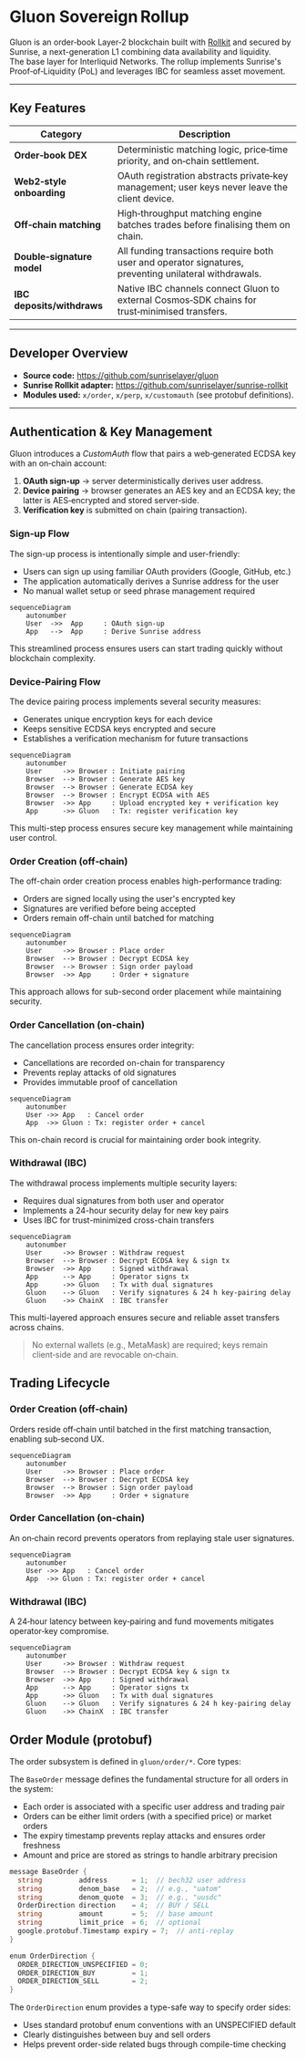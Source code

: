 # Gluon Sovereign Rollup

Gluon is an order‑book Layer‑2 blockchain built with [Rollkit](https://rollkit.dev/) and secured by Sunrise, a next-generation L1 combining data availability and liquidity.  
The base layer for Interliquid Networks.
The rollup implements Sunrise's Proof‑of‑Liquidity (PoL) and leverages IBC for seamless asset movement.

---

## Key Features

| Category                  | Description                                                                                           |
|---------------------------|-------------------------------------------------------------------------------------------------------|
| **Order‑book DEX**        | Deterministic matching logic, price‑time priority, and on‑chain settlement.                           |
| **Web2‑style onboarding** | OAuth registration abstracts private‑key management; user keys never leave the client device.         |
| **Off‑chain matching**    | High‑throughput matching engine batches trades before finalising them on chain.                       |
| **Double‑signature model**| All funding transactions require both user and operator signatures, preventing unilateral withdrawals.|
| **IBC deposits/withdraws**| Native IBC channels connect Gluon to external Cosmos‑SDK chains for trust‑minimised transfers.        |

---

## Developer Overview

* **Source code:** <https://github.com/sunriselayer/gluon>  
* **Sunrise Rollkit adapter:** <https://github.com/sunriselayer/sunrise-rollkit>  
* **Modules used:** `x/order`, `x/perp`, `x/customauth` (see protobuf definitions).

---

## Authentication & Key Management

Gluon introduces a *CustomAuth* flow that pairs a web‑generated ECDSA key with an on‑chain account:

1. **OAuth sign‑up** → server deterministically derives user address.  
2. **Device pairing** → browser generates an AES key and an ECDSA key; the latter is AES‑encrypted and stored server‑side.  
3. **Verification key** is submitted on chain (pairing transaction).

### Sign‑up Flow

The sign-up process is intentionally simple and user-friendly:

* Users can sign up using familiar OAuth providers (Google, GitHub, etc.)
* The application automatically derives a Sunrise address for the user
* No manual wallet setup or seed phrase management required

```mermaid
sequenceDiagram
    autonumber
    User  ->>  App     : OAuth sign‑up
    App   -->  App     : Derive Sunrise address
```

This streamlined process ensures users can start trading quickly without blockchain complexity.

### Device‑Pairing Flow

The device pairing process implements several security measures:

* Generates unique encryption keys for each device
* Keeps sensitive ECDSA keys encrypted and secure
* Establishes a verification mechanism for future transactions

```mermaid
sequenceDiagram
    autonumber
    User     ->> Browser : Initiate pairing
    Browser  --> Browser : Generate AES key
    Browser  --> Browser : Generate ECDSA key
    Browser  --> Browser : Encrypt ECDSA with AES
    Browser  ->> App     : Upload encrypted key + verification key
    App      ->> Gluon   : Tx: register verification key
```

This multi-step process ensures secure key management while maintaining user control.

### Order Creation (off‑chain)

The off-chain order creation process enables high-performance trading:

* Orders are signed locally using the user's encrypted key
* Signatures are verified before being accepted
* Orders remain off-chain until batched for matching

```mermaid
sequenceDiagram
    autonumber
    User     ->> Browser : Place order
    Browser  --> Browser : Decrypt ECDSA key
    Browser  --> Browser : Sign order payload
    Browser  ->> App     : Order + signature
```

This approach allows for sub-second order placement while maintaining security.

### Order Cancellation (on‑chain)

The cancellation process ensures order integrity:

* Cancellations are recorded on-chain for transparency
* Prevents replay attacks of old signatures
* Provides immutable proof of cancellation

```mermaid
sequenceDiagram
    autonumber
    User ->> App   : Cancel order
    App  ->> Gluon : Tx: register order + cancel
```

This on-chain record is crucial for maintaining order book integrity.

### Withdrawal (IBC)

The withdrawal process implements multiple security layers:

* Requires dual signatures from both user and operator
* Implements a 24-hour security delay for new key pairs
* Uses IBC for trust-minimized cross-chain transfers

```mermaid
sequenceDiagram
    autonumber
    User     ->> Browser : Withdraw request
    Browser  --> Browser : Decrypt ECDSA key & sign tx
    Browser  ->> App     : Signed withdrawal
    App      --> App     : Operator signs tx
    App      ->> Gluon   : Tx with dual signatures
    Gluon    --> Gluon   : Verify signatures & 24 h key‑pairing delay
    Gluon    ->> ChainX  : IBC transfer
```

This multi-layered approach ensures secure and reliable asset transfers across chains.

> No external wallets (e.g., MetaMask) are required; keys remain client‑side and are revocable on‑chain.

## Trading Lifecycle

### Order Creation (off‑chain)

Orders reside off‑chain until batched in the first matching transaction, enabling sub‑second UX.

```mermaid
sequenceDiagram
    autonumber
    User     ->> Browser : Place order
    Browser  --> Browser : Decrypt ECDSA key
    Browser  --> Browser : Sign order payload
    Browser  ->> App     : Order + signature
```

### Order Cancellation (on‑chain)

An on‑chain record prevents operators from replaying stale user signatures.

```mermaid
sequenceDiagram
    autonumber
    User ->> App   : Cancel order
    App  ->> Gluon : Tx: register order + cancel
```

### Withdrawal (IBC)

A 24‑hour latency between key‑pairing and fund movements mitigates operator‑key compromise.

```mermaid
sequenceDiagram
    autonumber
    User     ->> Browser : Withdraw request
    Browser  --> Browser : Decrypt ECDSA key & sign tx
    Browser  ->> App     : Signed withdrawal
    App      --> App     : Operator signs tx
    App      ->> Gluon   : Tx with dual signatures
    Gluon    --> Gluon   : Verify signatures & 24 h key‑pairing delay
    Gluon    ->> ChainX  : IBC transfer
```

## Order Module (protobuf)

The order subsystem is defined in `gluon/order/*`. Core types:

The `BaseOrder` message defines the fundamental structure for all orders in the system:

* Each order is associated with a specific user address and trading pair
* Orders can be either limit orders (with a specified price) or market orders
* The expiry timestamp prevents replay attacks and ensures order freshness
* Amount and price are stored as strings to handle arbitrary precision

```go
message BaseOrder {
  string         address      = 1;  // bech32 user address
  string         denom_base   = 2;  // e.g., "uatom"
  string         denom_quote  = 3;  // e.g., "uusdc"
  OrderDirection direction    = 4;  // BUY / SELL
  string         amount       = 5;  // base amount
  string         limit_price  = 6;  // optional
  google.protobuf.Timestamp expiry = 7;  // anti‑replay
}

enum OrderDirection {
  ORDER_DIRECTION_UNSPECIFIED = 0;
  ORDER_DIRECTION_BUY         = 1;
  ORDER_DIRECTION_SELL        = 2;
}
```

The `OrderDirection` enum provides a type-safe way to specify order sides:

* Uses standard protobuf enum conventions with an UNSPECIFIED default
* Clearly distinguishes between buy and sell orders
* Helps prevent order-side related bugs through compile-time checking
